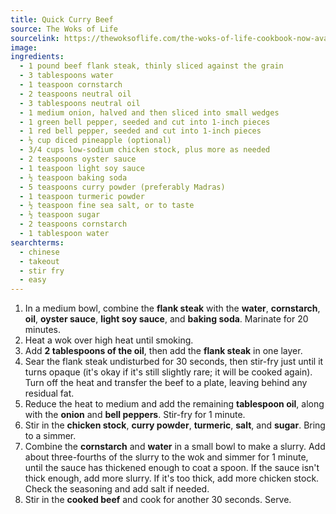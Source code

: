 ```yaml
---
title: Quick Curry Beef
source: The Woks of Life
sourcelink: https://thewoksoflife.com/the-woks-of-life-cookbook-now-available/
image:
ingredients:
  - 1 pound beef flank steak, thinly sliced against the grain
  - 3 tablespoons water
  - 1 teaspoon cornstarch
  - 2 teaspoons neutral oil
  - 3 tablespoons neutral oil
  - 1 medium onion, halved and then sliced into small wedges
  - 1 green bell pepper, seeded and cut into 1-inch pieces
  - 1 red bell pepper, seeded and cut into 1-inch pieces
  - ½ cup diced pineapple (optional)
  - 3/4 cups low-sodium chicken stock, plus more as needed
  - 2 teaspoons oyster sauce
  - 1 teaspoon light soy sauce
  - ½ teaspoon baking soda
  - 5 teaspoons curry powder (preferably Madras)
  - 1 teaspoon turmeric powder
  - ½ teaspoon fine sea salt, or to taste
  - ½ teaspoon sugar
  - 2 teaspoons cornstarch
  - 1 tablespoon water
searchterms:
  - chinese
  - takeout
  - stir fry
  - easy
---
```


1.  In a medium bowl, combine the **flank steak** with the **water**, **cornstarch**, **oil**, **oyster sauce**, **light soy sauce**, and **baking soda**. Marinate for 20 minutes.
2.  Heat a wok over high heat until smoking.
3.  Add **2 tablespoons of the oil**, then add the **flank steak** in one layer.
4.  Sear the flank steak undisturbed for 30 seconds, then stir-fry just until it turns opaque (it's okay if it's still slightly rare; it will be cooked again). Turn off the heat and transfer the beef to a plate, leaving behind any residual fat.
5.  Reduce the heat to medium and add the remaining **tablespoon oil**, along with the **onion** and **bell peppers**. Stir-fry for 1 minute.
6.  Stir in the **chicken stock**, **curry powder**, **turmeric**, **salt**, and **sugar**. Bring to a simmer.
7.  Combine the **cornstarch** and **water** in a small bowl to make a slurry. Add about three-fourths of the slurry to the wok and simmer for 1 minute, until the sauce has thickened enough to coat a spoon. If the sauce isn't thick enough, add more slurry. If it's too thick, add more chicken stock. Check the seasoning and add salt if needed.
8.  Stir in the **cooked beef** and cook for another 30 seconds. Serve.
